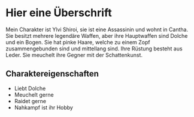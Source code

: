 # Hier eine Überschrift

Mein Charakter ist Ylvi Shiroi, sie ist eine Assassinin und wohnt in Cantha. 
Sie besitzt mehrere legendäre Waffen, aber ihre Hauptwaffen sind Dolche und ein Bogen.
Sie hat pinke Haare, welche zu einem Zopf zusammengebunden sind und mittellang sind.
Ihre Rüstung besteht aus Leder. Sie meuchelt ihre Gegner mit der Schattenkunst.

## Charaktereigenschaften
- Liebt Dolche
- Meuchelt gerne
- Raidet gerne
- Nahkampf ist ihr Hobby